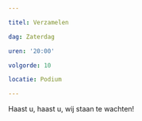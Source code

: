 ```yaml
---

titel: Verzamelen

dag: Zaterdag

uren: '20:00'

volgorde: 10

locatie: Podium

---
```


Haast u, haast u, wij staan te wachten!
